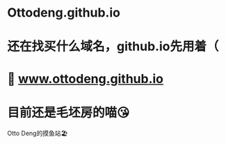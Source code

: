 # Ottodeng.github.io
# 还在找买什么域名，github.io先用着（
# 💬 www.ottodeng.github.io 
#  目前还是毛坯房的喵😘 
Otto Deng的摸鱼站🏖
